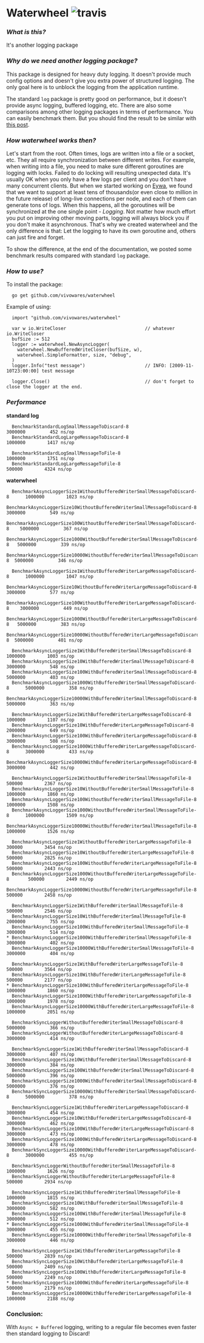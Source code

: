 Waterwheel ![travis](https://travis-ci.org/vivowares/waterwheel.svg?branch=master "build status")
==========

### *What is this?*

It's another logging package

### *Why do we need another logging package?*

This package is designed for heavy duty logging. It doesn't provide much config options and doesn't give you extra power of structured logging. The only goal here is to unblock the logging from the application runtime.

The standard `log` package is pretty good on performance, but it doesn't provide async logging, buffered logging, etc. There are also some comparisons among other logging packages in terms of performance. You can easily benchmark them. But you should find the result to be similar with [this post](https://www.reddit.com/r/golang/comments/3y4ag4/benchmarking_for_some_golang_logging_libraries/).

### *How waterwheel works then?*

Let's start from the root. Often times, logs are written into a file or a socket, etc. They all require synchronization between different writes. For example, when writing into a file, you need to make sure different goroutines are logging with locks. Failed to do locking will resulting unexpected data. It's usually OK when you only have a few logs per client and you don't have many concurrent clients. But when we started working on [Eywa](http://vivowares.github.io/eywa), we found that we want to support at least tens of thousands(or even close to million in the future release) of long-live connections per node, and each of them can generate tons of logs. When this happens, all the goroutines will be synchronized at the one single point - *Logging*. Not matter how much effort you put on improving other moving parts, logging will always block you if you don't make it asynchronous. That's why we created waterwheel and the only difference is that: Let the logging to have its own goroutine and, others can just fire and forget.

To show the difference, at the end of the documentation, we posted some benchmark results compared with standard `log` package.


### *How to use?*

To install the package:

```
  go get github.com/vivowares/waterwheel
```

Example of using:


```
  import "github.com/vivowares/waterwheel"

  var w io.WriteCloser                             // whatever io.WriteCloser
  bufSize := 512
  logger := waterwheel.NewAsyncLogger(
    waterwheel.NewBufferedWriteCloser(bufSize, w),
    waterwheel.SimpleFormatter, size, "debug",
  )
  logger.Info("test message")                      // INFO: [2009-11-10T23:00:00] test message

  logger.Close()                                   // don't forget to close the logger at the end.

```


### *Performance*

  **standard log**

```
  BenchmarkStandardLogSmallMessageToDiscard-8                                3000000         452 ns/op
  BenchmarkStandardLogLargeMessageToDiscard-8                                1000000        1417 ns/op

  BenchmarkStandardLogSmallMessageToFile-8                                   1000000        1751 ns/op
  BenchmarkStandardLogLargeMessageToFile-8                                    500000        4324 ns/op

```

  **waterwheel**

```
  BenchmarkAsyncLoggerSize1WithoutBufferedWriterSmallMessageToDiscard-8      1000000        1023 ns/op
  BenchmarkAsyncLoggerSize10WithoutBufferedWriterSmallMessageToDiscard-8     3000000         549 ns/op
  BenchmarkAsyncLoggerSize100WithoutBufferedWriterSmallMessageToDiscard-8    5000000         367 ns/op
  BenchmarkAsyncLoggerSize1000WithoutBufferedWriterSmallMessageToDiscard-8   5000000         339 ns/op
  BenchmarkAsyncLoggerSize10000WithoutBufferedWriterSmallMessageToDiscard-8  5000000         346 ns/op

  BenchmarkAsyncLoggerSize1WithoutBufferedWriterLargeMessageToDiscard-8      1000000        1047 ns/op
  BenchmarkAsyncLoggerSize10WithoutBufferedWriterLargeMessageToDiscard-8     3000000         577 ns/op
  BenchmarkAsyncLoggerSize100WithoutBufferedWriterLargeMessageToDiscard-8    3000000         449 ns/op
  BenchmarkAsyncLoggerSize1000WithoutBufferedWriterLargeMessageToDiscard-8   5000000         383 ns/op
  BenchmarkAsyncLoggerSize10000WithoutBufferedWriterLargeMessageToDiscard-8  5000000         401 ns/op

  BenchmarkAsyncLoggerSize1WithBufferedWriterSmallMessageToDiscard-8         1000000        1003 ns/op
  BenchmarkAsyncLoggerSize10WithBufferedWriterSmallMessageToDiscard-8        3000000         548 ns/op
  BenchmarkAsyncLoggerSize100WithBufferedWriterSmallMessageToDiscard-8       5000000         403 ns/op
  BenchmarkAsyncLoggerSize1000WithBufferedWriterSmallMessageToDiscard-8      5000000         358 ns/op
  BenchmarkAsyncLoggerSize10000WithBufferedWriterSmallMessageToDiscard-8     5000000         363 ns/op

  BenchmarkAsyncLoggerSize1WithBufferedWriterLargeMessageToDiscard-8         1000000        1107 ns/op
  BenchmarkAsyncLoggerSize10WithBufferedWriterLargeMessageToDiscard-8        2000000         649 ns/op
  BenchmarkAsyncLoggerSize100WithBufferedWriterLargeMessageToDiscard-8       3000000         508 ns/op
  BenchmarkAsyncLoggerSize1000WithBufferedWriterLargeMessageToDiscard-8      3000000         433 ns/op
  BenchmarkAsyncLoggerSize10000WithBufferedWriterLargeMessageToDiscard-8     3000000         442 ns/op

  BenchmarkAsyncLoggerSize1WithoutBufferedWriterSmallMessageToFile-8          500000        2367 ns/op
  BenchmarkAsyncLoggerSize10WithoutBufferedWriterSmallMessageToFile-8        1000000        1860 ns/op
  BenchmarkAsyncLoggerSize100WithoutBufferedWriterSmallMessageToFile-8       1000000        1508 ns/op
  BenchmarkAsyncLoggerSize1000WithoutBufferedWriterSmallMessageToFile-8      1000000        1509 ns/op
  BenchmarkAsyncLoggerSize10000WithoutBufferedWriterSmallMessageToFile-8     1000000        1526 ns/op

  BenchmarkAsyncLoggerSize1WithoutBufferedWriterLargeMessageToFile-8          300000        3454 ns/op
  BenchmarkAsyncLoggerSize10WithoutBufferedWriterLargeMessageToFile-8         500000        2825 ns/op
  BenchmarkAsyncLoggerSize100WithoutBufferedWriterLargeMessageToFile-8        500000        2443 ns/op
  BenchmarkAsyncLoggerSize1000WithoutBufferedWriterLargeMessageToFile-8       500000        2449 ns/op
  BenchmarkAsyncLoggerSize10000WithoutBufferedWriterLargeMessageToFile-8      500000        2458 ns/op

  BenchmarkAsyncLoggerSize1WithBufferedWriterSmallMessageToFile-8             500000        2546 ns/op
  BenchmarkAsyncLoggerSize10WithBufferedWriterSmallMessageToFile-8           2000000         755 ns/op
  BenchmarkAsyncLoggerSize100WithBufferedWriterSmallMessageToFile-8          3000000         514 ns/op
* BenchmarkAsyncLoggerSize1000WithBufferedWriterSmallMessageToFile-8         3000000         402 ns/op
  BenchmarkAsyncLoggerSize10000WithBufferedWriterSmallMessageToFile-8        3000000         404 ns/op

  BenchmarkAsyncLoggerSize1WithBufferedWriterLargeMessageToFile-8             500000        3564 ns/op
  BenchmarkAsyncLoggerSize10WithBufferedWriterLargeMessageToFile-8            500000        2177 ns/op
* BenchmarkAsyncLoggerSize100WithBufferedWriterLargeMessageToFile-8          1000000        1860 ns/op
  BenchmarkAsyncLoggerSize1000WithBufferedWriterLargeMessageToFile-8         1000000        1978 ns/op
  BenchmarkAsyncLoggerSize10000WithBufferedWriterLargeMessageToFile-8        1000000        2051 ns/op

  BenchmarkSyncLoggerWithoutBufferedWriterSmallMessageToDiscard-8            5000000         366 ns/op
  BenchmarkSyncLoggerWithoutBufferedWriterLargeMessageToDiscard-8            3000000         414 ns/op

  BenchmarkSyncLoggerSize1WithBufferedWriterSmallMessageToDiscard-8          3000000         407 ns/op
  BenchmarkSyncLoggerSize10WithBufferedWriterSmallMessageToDiscard-8         3000000         384 ns/op
  BenchmarkSyncLoggerSize100WithBufferedWriterSmallMessageToDiscard-8        5000000         396 ns/op
  BenchmarkSyncLoggerSize1000WithBufferedWriterSmallMessageToDiscard-8       5000000         376 ns/op
  BenchmarkSyncLoggerSize10000WithBufferedWriterSmallMessageToDiscard-8      5000000         378 ns/op

  BenchmarkSyncLoggerSize1WithBufferedWriterLargeMessageToDiscard-8          3000000         454 ns/op
  BenchmarkSyncLoggerSize10WithBufferedWriterLargeMessageToDiscard-8         3000000         462 ns/op
  BenchmarkSyncLoggerSize100WithBufferedWriterLargeMessageToDiscard-8        3000000         473 ns/op
  BenchmarkSyncLoggerSize1000WithBufferedWriterLargeMessageToDiscard-8       3000000         478 ns/op
  BenchmarkSyncLoggerSize10000WithBufferedWriterLargeMessageToDiscard-8      3000000         455 ns/op

  BenchmarkSyncLoggerWithoutBufferedWriterSmallMessageToFile-8               1000000        1626 ns/op
  BenchmarkSyncLoggerWithoutBufferedWriterLargeMessageToFile-8                500000        2934 ns/op

  BenchmarkSyncLoggerSize1WithBufferedWriterSmallMessageToFile-8             1000000        1815 ns/op
  BenchmarkSyncLoggerSize10WithBufferedWriterSmallMessageToFile-8            3000000         582 ns/op
  BenchmarkSyncLoggerSize100WithBufferedWriterSmallMessageToFile-8           3000000         512 ns/op
* BenchmarkSyncLoggerSize1000WithBufferedWriterSmallMessageToFile-8          3000000         455 ns/op
  BenchmarkSyncLoggerSize10000WithBufferedWriterSmallMessageToFile-8         3000000         446 ns/op

  BenchmarkSyncLoggerSize1WithBufferedWriterLargeMessageToFile-8              500000        2839 ns/op
  BenchmarkSyncLoggerSize10WithBufferedWriterLargeMessageToFile-8             500000        2409 ns/op
  BenchmarkSyncLoggerSize100WithBufferedWriterLargeMessageToFile-8            500000        2249 ns/op
* BenchmarkSyncLoggerSize1000WithBufferedWriterLargeMessageToFile-8           500000        2179 ns/op
  BenchmarkSyncLoggerSize10000WithBufferedWriterLargeMessageToFile-8         1000000        2188 ns/op
```

### **Conclusion:**

With `Async + Buffered` logging, writing to a regular file becomes even faster then standard logging to Discard!

